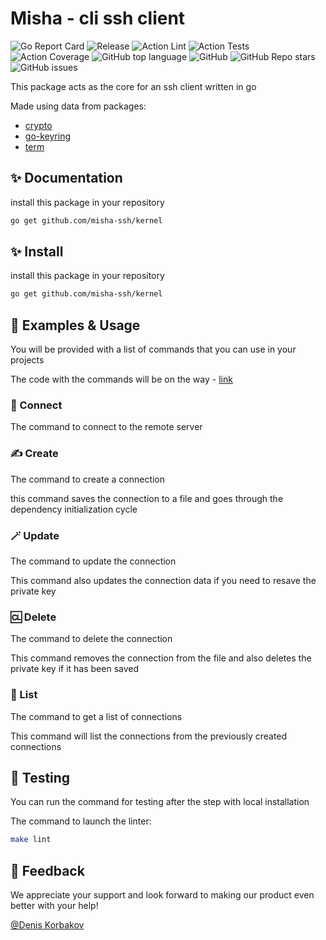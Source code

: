 # Misha - cli ssh client

![Go Report Card](https://goreportcard.com/badge/github.com/misha-ssh/kernel)
![Release](https://img.shields.io/github/release/misha-ssh/kernel?status.svg)
![Action Lint](https://github.com/misha-ssh/kernel/actions/workflows/lint.yml/badge.svg)
![Action Tests](https://github.com/misha-ssh/kernel/actions/workflows/tests.yml/badge.svg)
![Action Coverage](https://github.com/misha-ssh/kernel/actions/workflows/coverage.yml/badge.svg)
![GitHub top language](https://img.shields.io/github/languages/top/ssh-connection-manager/ssh-)
![GitHub](https://img.shields.io/github/license/ssh-connection-manager/ssh-)
![GitHub Repo stars](https://img.shields.io/github/stars/ssh-connection-manager/ssh-)
![GitHub issues](https://img.shields.io/github/issues/ssh-connection-manager/ssh-)

This package acts as the core for an ssh client written in go

Made using data from packages:

* [crypto](https://pkg.go.dev/golang.org/x/crypto)
* [go-keyring](http://github.com/zalando/go-keyring)
* [term](https://pkg.go.dev/golang.org/x/term)

## ✨ Documentation

install this package in your repository

```bash
go get github.com/misha-ssh/kernel
```

## ✨ Install

install this package in your repository

```bash
go get github.com/misha-ssh/kernel
```

## 📖 Examples & Usage

You will be provided with a list of commands that you can use in your projects

The code with the commands will be on the way - [link](./examples/command)

### 🔌 Connect

The command to connect to the remote server

### ✍️ Create

The command to create a connection

this command saves the connection to a file and goes through the dependency initialization cycle

### 🪄 Update

The command to update the connection

This command also updates the connection data if you need to resave the private key


### 🆑 Delete

The command to delete the connection

This command removes the connection from the file and also deletes the private key if it has been saved

### 📝 List

The command to get a list of connections

This command will list the connections from the previously created connections

## 🧪 Testing

You can run the command for testing after the step with local installation

The command to launch the linter:

```bash
make lint
```

## 🤝 Feedback

We appreciate your support and look forward to making our product even better with your help!

[@Denis Korbakov](https://github.com/deniskorbakov)
